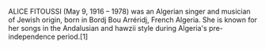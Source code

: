 ALICE FITOUSSI (May 9, 1916 – 1978) was an Algerian singer and musician of Jewish origin, born in Bordj Bou Arréridj, French Algeria. She is known for her songs in the Andalusian and hawzii style during Algeria's pre-independence period.[1]
